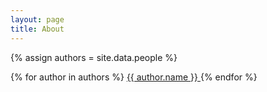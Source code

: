 ```yaml
---
layout: page
title: About
---
```


{% assign authors = site.data.people %}

{% for author in authors %}
<a rel="author"
    href="https://github.com/{{ author.github }}"
    title="{{ author.name }}">
{{ author.name }}
</a>
{% endfor %}
